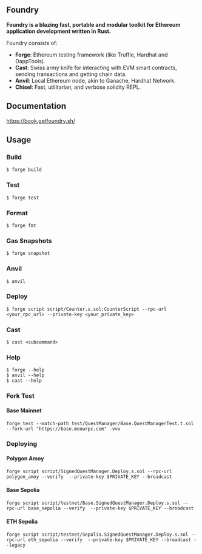 ## Foundry

**Foundry is a blazing fast, portable and modular toolkit for Ethereum application development written in Rust.**

Foundry consists of:

- **Forge**: Ethereum testing framework (like Truffle, Hardhat and DappTools).
- **Cast**: Swiss army knife for interacting with EVM smart contracts, sending transactions and getting chain data.
- **Anvil**: Local Ethereum node, akin to Ganache, Hardhat Network.
- **Chisel**: Fast, utilitarian, and verbose solidity REPL.

## Documentation

https://book.getfoundry.sh/

## Usage

### Build

```shell
$ forge build
```

### Test

```shell
$ forge test
```

### Format

```shell
$ forge fmt
```

### Gas Snapshots

```shell
$ forge snapshot
```

### Anvil

```shell
$ anvil
```

### Deploy

```shell
$ forge script script/Counter.s.sol:CounterScript --rpc-url <your_rpc_url> --private-key <your_private_key>
```

### Cast

```shell
$ cast <subcommand>
```

### Help

```shell
$ forge --help
$ anvil --help
$ cast --help
```

### Fork Test

#### Base Mainnet

```solidity
forge test --match-path test/QuestManager/Base.QuestManagerTest.t.sol --fork-url "https://base.meowrpc.com" -vvv
```

### Deploying

#### Polygon Amoy

```solidity
forge script script/SignedQuestManager.Deploy.s.sol --rpc-url polygon_amoy --verify  --private-key $PRIVATE_KEY --broadcast
```

#### Base Sepolia

```solidity
forge script script/testnet/Base.SignedQuestManager.Deploy.s.sol --rpc-url base_sepolia --verify  --private-key $PRIVATE_KEY --broadcast
```

#### ETH Sepolia

```solidity
forge script script/testnet/Sepolia.SignedQuestManager.Deploy.s.sol --rpc-url eth_sepolia --verify  --private-key $PRIVATE_KEY --broadcast --legacy
```
